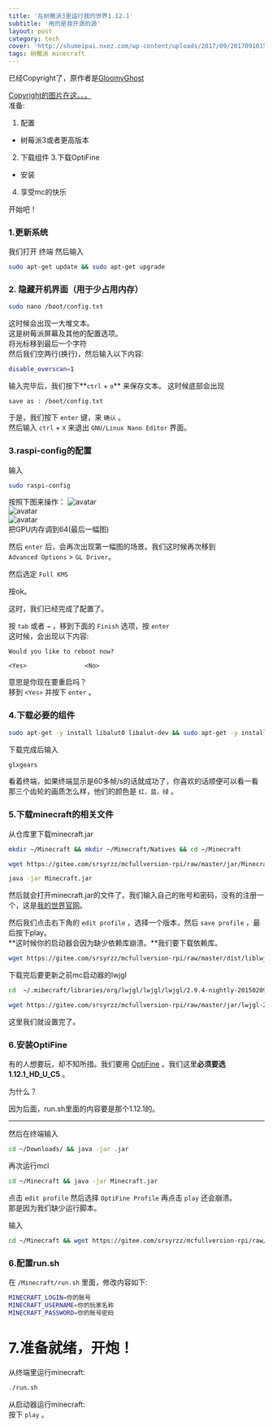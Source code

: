 ```yaml
---
title: '在树莓派3里运行我的世界1.12.1'
subtitle: '用的是我开源的源'
layout: post
category: tech
cover: 'http://shumeipai.nxez.com/wp-content/uploads/2017/09/20170910155453155-0.jpg'
tags: 树莓派 minecraft
---
```


已经Copyright了，原作者是[GloomyGhost](http://gloomyghost.com)  
  
[Copyright的图片在这。。。](https://coding.net/u/SunbossRS/p/GotBlogDowner/git/raw/master/img/RunMinecraftOnRaspberryPi3/01.png)  
准备:
1. 配置
  - 树莓派3或者更高版本
2. 下载组件
3.下载OptiFine
  - 安装
4. 享受mc的快乐  
  

开始吧！  
  
  
  
### 1.更新系统

我们打开 终端 然后输入
```bash
sudo apt-get update && sudo apt-get upgrade

```
### 2. 隐藏开机界面（用于少占用内存）
```bash
sudo nano /boot/config.txt
```
这时候会出现一大堆文本。  
这是树莓派屏幕及其他的配置选项。  
将光标移到最后一个字符    
然后我们空两行(换行)，然后输入以下内容:
```bash
disable_overscan=1
```
输入完毕后，我们按下**`ctrl` + `o`** 来保存文本。
这时候底部会出现
```GNU-linux-nano
save as : /boot/config.txt
```
于是，我们按下 `enter` 键，来 `确认` 。  
然后输入 `ctrl` + `X` 来退出 `GNU/Linux Nano Editor` 界面。  
  
### 3.raspi-config的配置

输入
```bash
sudo raspi-config
```
按照下图来操作：
![avatar](https://coding.net/u/SunbossRS/p/GotBlogDowner/git/raw/master/img/RunMinecraftOnRaspberryPi3/02.jpg)  
![avatar](https://coding.net/u/SunbossRS/p/GotBlogDowner/git/raw/master/img/RunMinecraftOnRaspberryPi3/03.jpg)  
![avatar](https://coding.net/u/SunbossRS/p/GotBlogDowner/git/raw/master/img/RunMinecraftOnRaspberryPi3/04.jpg)  
把GPU内存调到64(最后一幅图)  
  
然后 `enter` 后，会再次出现第一幅图的场景。我们这时候再次移到  
`Advanced Options` > `GL Driver`。  
  
然后选定 `Full KMS`     
  
按ok。    
  
这时，我们已经完成了配置了。  
  
按 `tab` 或者 `→` ，移到下面的 `Finish` 选项，按 `enter`   
这时候，会出现以下内容:
```raspi-config
Would you like to reboot now?

<Yes>                <No>
```
意思是你现在要重启吗？  
移到 `<Yes>` 并按下 `enter` 。
  

### 4.下载必要的组件
```bash
sudo apt-get -y install libalut0 libalut-dev && sudo apt-get -y install mesa-utils 
```
下载完成后输入
```bash
glxgears
```
看着终端，如果终端显示是60多帧/s的话就成功了，你喜欢的话顺便可以看一看那三个齿轮的画质怎么样，他们的颜色是 `红，蓝，绿` 。  

### 5.下载minecraft的相关文件

从仓库里下载minecraft.jar
```bash
mkdir ~/Minecraft && mkdir ~/Minecraft/Natives && cd ~/Minecraft
```
```bash
wget https://gitee.com/srsyrzz/mcfullversion-rpi/raw/master/jar/Minecraft.jar
```
```bash
java -jar Minecraft.jar
```
然后就会打开minecraft.jar的文件了。我们输入自己的账号和密码，没有的注册一个，这是[我的世界官网](http://minecraft.net)。  
  
然后我们点击右下角的 `edit profile` ，选择一个版本，然后 `save profile` ，最后按下play。  
**这时候你的启动器会因为缺少依赖库崩溃。**我们要下载依赖库。
```bash
wget https://gitee.com/srsyrzz/mcfullversion-rpi/raw/master/dist/liblwjgl.so && wget https://gitee.com/srsyrzz/mcfullversion-rpi/raw/master/dist/libopenal.so
```
下载完后要更新之前mc启动器的lwjgl
```bash
cd  ~/.mibecraft/libraries/org/lwjgl/lwjgl/lwjgl/2.9.4-nightly-20150209.jar && rm lwjgl-2.9.4-nightly-20150209.jar
```
```bash
wget https://gitee.com/srsyrzz/mcfullversion-rpi/raw/master/jar/lwjgl-2.9.4-nightly-20150209.jar
```
这里我们就设置完了。
### 6.安装OptiFine
有的人想要玩，却不知所措。我们要用 [OptiFine](http://optifine.net/downloads) 。我们这里**必须要选1.12.1_HD_U_C5**  。
  
为什么？  
  
因为后面，run.sh里面的内容要是那个1.12.1的。  
***
然后在终端输入
```bash
cd ~/Downloads/ && java -jar .jar
```
再次运行mcl
```bash
cd ~/Minecraft && java -jar Minecraft.jar
```
点击 `edit profile` 然后选择 `OptiFine Profile` 再点击 `play` 还会崩溃。  
那是因为我们缺少运行脚本。  
  
输入
```bash
cd ~/Minecraft && wget https://gitee.com/srsyrzz/mcfullversion-rpi/raw/master/run1.12.1.sh && chmod +x run1.12.1.sh
```

### 6.配置run.sh
在 `/Minecraft/run.sh` 里面，修改内容如下:
```sh
MINECRAFT_LOGIN=你的账号
MINECRAFT_USERNAME=你的玩家名称
MINECRAFT_PASSWORD=你的账号密码
```

# 7.准备就绪，开炮！
  
从终端里运行minecraft:
```bash
./run.sh
```
从启动器运行minecraft:  
按下 `play` 。

